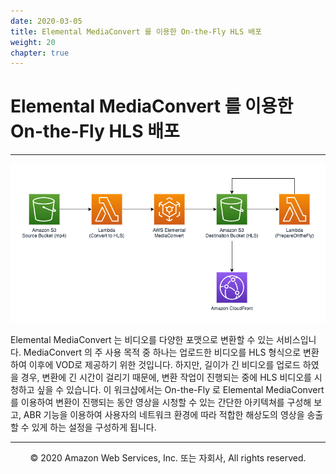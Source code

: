 ```yaml
---
date: 2020-03-05
title: Elemental MediaConvert 를 이용한 On-the-Fly HLS 배포
weight: 20
chapter: true
---
```


# Elemental MediaConvert 를 이용한 On-the-Fly HLS 배포

---

![Diagram](images/diagram.png)

Elemental MediaConvert 는 비디오를 다양한 포맷으로 변환할 수 있는 서비스입니다. MediaConvert 의 주 사용 목적 중 하나는 업로드한 비디오를 HLS 형식으로 변환하여 이후에 VOD로 제공하기 위한 것입니다. 하지만, 길이가 긴 비디오를 업로드 하였을 경우, 변환에 긴 시간이 걸리기 때문에, 변환 작업이 진행되는 중에 HLS 비디오를 시청하고 싶을 수 있습니다. 이 워크샵에서는 On-the-Fly 로 Elemental MediaConvert 를 이용하여 변환이 진행되는 동안 영상을 시청할 수 있는 간단한 아키텍쳐를 구성해 보고, ABR 기능을 이용하여 사용자의 네트워크 환경에 따라 적합한 해상도의 영상을 송출할 수 있게 하는 설정을 구성하게 됩니다.

---
<p align="center">
© 2020 Amazon Web Services, Inc. 또는 자회사, All rights reserved.
</p>
